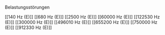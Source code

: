 Belastungsstörungen

[[140 Hz (E)]]
[[680 Hz (E)]]
[[2500 Hz (E)]]
[[60000 Hz (E)]]
[[122530 Hz (E)]]
[[300000 Hz (E)]]
[[496010 Hz (E)]]
[[655200 Hz (E)]]
[[750000 Hz (E)]]
[[912330 Hz (E)]]